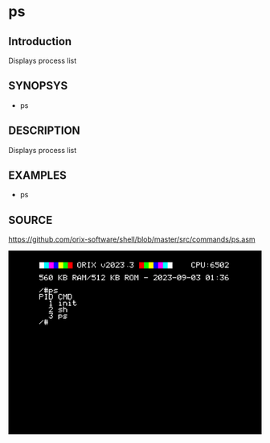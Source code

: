 # ps

## Introduction

Displays process list

## SYNOPSYS

+ ps

## DESCRIPTION

Displays process list

## EXAMPLES

+ ps

## SOURCE

https://github.com/orix-software/shell/blob/master/src/commands/ps.asm

![ps](imgs/ps.png)
